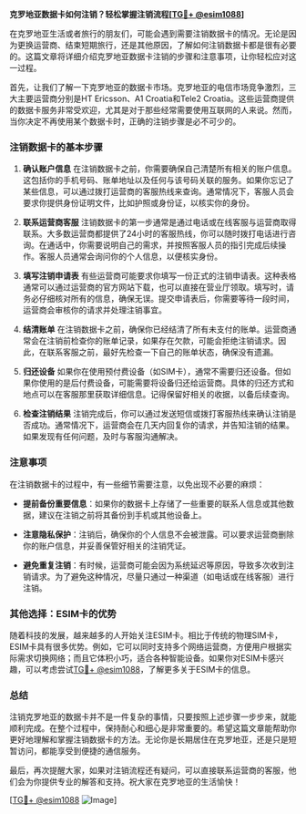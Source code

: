 **克罗地亚数据卡如何注销？轻松掌握注销流程[[TG💪+ @esim1088](https://t.me/s/esim1088)]**

在克罗地亚生活或者旅行的朋友们，可能会遇到需要注销数据卡的情况。无论是因为更换运营商、结束短期旅行，还是其他原因，了解如何注销数据卡都是很有必要的。这篇文章将详细介绍克罗地亚数据卡注销的步骤和注意事项，让你轻松应对这一过程。

首先，让我们了解一下克罗地亚的数据卡市场。克罗地亚的电信市场竞争激烈，三大主要运营商分别是HT Ericsson、A1 Croatia和Tele2 Croatia。这些运营商提供的数据卡服务非常受欢迎，尤其是对于那些经常需要使用互联网的人来说。然而，当你决定不再使用某个数据卡时，正确的注销步骤是必不可少的。

### 注销数据卡的基本步骤

1. **确认账户信息**
   在注销数据卡之前，你需要确保自己清楚所有相关的账户信息。这包括你的手机号码、账单地址以及任何与该号码关联的服务。如果你忘记了某些信息，可以通过拨打运营商的客服热线来查询。通常情况下，客服人员会要求你提供身份证明文件，比如护照或身份证，以核实你的身份。

2. **联系运营商客服**
   注销数据卡的第一步通常是通过电话或在线客服与运营商取得联系。大多数运营商都提供了24小时的客服热线，你可以随时拨打电话进行咨询。在通话中，你需要说明自己的需求，并按照客服人员的指引完成后续操作。客服人员通常会询问你的个人信息，以便核实身份。

3. **填写注销申请表**
   有些运营商可能要求你填写一份正式的注销申请表。这种表格通常可以通过运营商的官方网站下载，也可以直接在营业厅领取。填写时，请务必仔细核对所有的信息，确保无误。提交申请表后，你需要等待一段时间，运营商会审核你的请求并处理注销事宜。

4. **结清账单**
   在注销数据卡之前，确保你已经结清了所有未支付的账单。运营商通常会在注销前检查你的账单记录，如果存在欠款，可能会拒绝注销请求。因此，在联系客服之前，最好先检查一下自己的账单状态，确保没有遗漏。

5. **归还设备**
   如果你在使用预付费设备（如SIM卡），通常不需要归还设备。但如果你使用的是后付费设备，可能需要将设备归还给运营商。具体的归还方式和地点可以在客服那里获取详细信息。记得保留好相关的收据，以备后续查询。

6. **检查注销结果**
   注销完成后，你可以通过发送短信或拨打客服热线来确认注销是否成功。通常情况下，运营商会在几天内回复你的请求，并告知注销的结果。如果发现有任何问题，及时与客服沟通解决。

### 注意事项

在注销数据卡的过程中，有一些细节需要注意，以免出现不必要的麻烦：

- **提前备份重要信息**：如果你的数据卡上存储了一些重要的联系人信息或其他数据，建议在注销之前将其备份到手机或其他设备上。
  
- **注意隐私保护**：注销后，确保你的个人信息不会被泄露。可以要求运营商删除你的账户信息，并妥善保管好相关的注销凭证。

- **避免重复注销**：有时候，运营商可能会因为系统延迟等原因，导致多次收到注销请求。为了避免这种情况，尽量只通过一种渠道（如电话或在线客服）进行注销。

### 其他选择：ESIM卡的优势

随着科技的发展，越来越多的人开始关注ESIM卡。相比于传统的物理SIM卡，ESIM卡具有很多优势。例如，它可以同时支持多个网络运营商，方便用户根据实际需求切换网络；而且它体积小巧，适合各种智能设备。如果你对ESIM卡感兴趣，可以考虑尝试[TG💪+ @esim1088](https://t.me/s/esim1088)，了解更多关于ESIM卡的信息。

### 总结

注销克罗地亚的数据卡并不是一件复杂的事情，只要按照上述步骤一步步来，就能顺利完成。在整个过程中，保持耐心和细心是非常重要的。希望这篇文章能帮助你更好地理解和掌握注销数据卡的方法。无论你是长期居住在克罗地亚，还是只是短暂访问，都能享受到便捷的通信服务。

最后，再次提醒大家，如果对注销流程还有疑问，可以直接联系运营商的客服，他们会为你提供专业的解答和支持。祝大家在克罗地亚的生活愉快！

[[TG💪+ @esim1088](https://t.me/s/esim1088) ![Image](https://i.postimg.cc/4NQfJmqS/Snipaste-2025-05-13-00-14-12.png)]